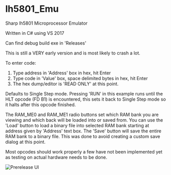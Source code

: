 # lh5801_Emu

Sharp lh5801 Microprocessor Emulator  

Written in C# using VS 2017

Can find debug build exe in 'Releases'

This is still a VERY early version and is most likely to crash a lot.

To enter code:

1) Type address in 'Address' box in hex, hit Enter
2) Type code in 'Value' box, space delimited bytes in hex, hit Enter
3) The hex dump/editor is 'READ ONLY' at this point.

Defaults to Single Step mode. Pressing 'RUN' in this example runs until
the HLT opcode (FD B1) is encountered, this sets it back to Single Step mode
so it halts after this opcode finished.

The RAM_ME0 and RAM_ME1 radio buttons set which RAM bank you are viewing
and which back will be loaded into or saved from. You can use the 'Load'
button to load a binary file into selected RAM bank starting at address
given by 'Address' text box. The 'Save' button will save the entire RAM
bank to a binary file. This was done to avoid creating a custom save
dialog at this point.

Most opcodes should work properly a few have not been implemented yet
as testing on actual hardware needs to be done.

![Prerelease UI](/Images/lh5801_Emu01.png)
